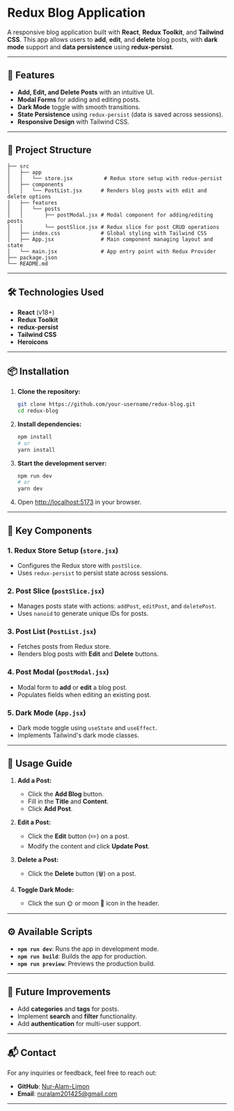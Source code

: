 # Redux Blog Application

A responsive blog application built with **React**, **Redux Toolkit**, and **Tailwind CSS**. This app allows users to **add**, **edit**, and **delete** blog posts, with **dark mode** support and **data persistence** using **redux-persist**.

---

## 🚀 Features

- **Add, Edit, and Delete Posts** with an intuitive UI.
- **Modal Forms** for adding and editing posts.
- **Dark Mode** toggle with smooth transitions.
- **State Persistence** using `redux-persist` (data is saved across sessions).
- **Responsive Design** with Tailwind CSS.

---

## 📂 Project Structure

```
├── src
│   ├── app
│   │   └── store.jsx          # Redux store setup with redux-persist
│   ├── components
│   │   └── PostList.jsx      # Renders blog posts with edit and delete options
│   ├── features
│   │   └── posts
│   │       ├── postModal.jsx # Modal component for adding/editing posts
│   │       └── postSlice.jsx # Redux slice for post CRUD operations
│   ├── index.css             # Global styling with Tailwind CSS
│   ├── App.jsx               # Main component managing layout and state
│   └── main.jsx              # App entry point with Redux Provider
├── package.json
└── README.md
```

---

## 🛠️ Technologies Used

- **React** (v18+)
- **Redux Toolkit**
- **redux-persist**
- **Tailwind CSS**
- **Heroicons**

---

## 📦 Installation

1. **Clone the repository:**
   ```bash
   git clone https://github.com/your-username/redux-blog.git
   cd redux-blog
   ```

2. **Install dependencies:**
   ```bash
   npm install
   # or
   yarn install
   ```

3. **Start the development server:**
   ```bash
   npm run dev
   # or
   yarn dev
   ```

4. Open [http://localhost:5173](http://localhost:5173) in your browser.

---

## 🔑 Key Components

### 1. **Redux Store Setup (`store.jsx`)**
- Configures the Redux store with `postSlice`.
- Uses `redux-persist` to persist state across sessions.

### 2. **Post Slice (`postSlice.jsx`)**
- Manages posts state with actions: `addPost`, `editPost`, and `deletePost`.
- Uses `nanoid` to generate unique IDs for posts.

### 3. **Post List (`PostList.jsx`)**
- Fetches posts from Redux store.
- Renders blog posts with **Edit** and **Delete** buttons.

### 4. **Post Modal (`postModal.jsx`)**
- Modal form to **add** or **edit** a blog post.
- Populates fields when editing an existing post.

### 5. **Dark Mode (`App.jsx`)**
- Dark mode toggle using `useState` and `useEffect`.
- Implements Tailwind's dark mode classes.

---

## 📖 Usage Guide

1. **Add a Post:**
   - Click the **Add Blog** button.
   - Fill in the **Title** and **Content**.
   - Click **Add Post**.

2. **Edit a Post:**
   - Click the **Edit** button (✏️) on a post.
   - Modify the content and click **Update Post**.

3. **Delete a Post:**
   - Click the **Delete** button (🗑️) on a post.

4. **Toggle Dark Mode:**
   - Click the sun 🌞 or moon 🌙 icon in the header.

---

## ⚙️ Available Scripts

- **`npm run dev`**: Runs the app in development mode.
- **`npm run build`**: Builds the app for production.
- **`npm run preview`**: Previews the production build.

---

## 📝 Future Improvements

- Add **categories** and **tags** for posts.
- Implement **search** and **filter** functionality.
- Add **authentication** for multi-user support.

---

## 📬 Contact

For any inquiries or feedback, feel free to reach out:

- **GitHub**: [Nur-Alam-Limon](https://github.com/Nur-Alam-Limon)
- **Email**: nuralam201425@gmail.com

---


